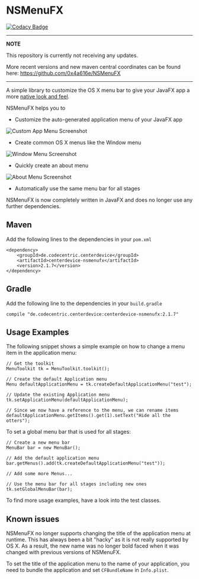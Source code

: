 # NSMenuFX

[![Codacy Badge](https://api.codacy.com/project/badge/Grade/61379f5f801c464fb8cf5488d7c9f0c3)](https://www.codacy.com/app/0x4a616e/NSMenuFX?utm_source=github.com&utm_medium=referral&utm_content=codecentric/NSMenuFX&utm_campaign=badger)

---
**NOTE**

This repository is currently not receiving any updates.

More recent versions and new maven central coordinates can be found here: https://github.com/0x4a616e/NSMenuFX

---

A simple library to customize the OS X menu bar to give your JavaFX app
a more [native look and feel](https://developer.apple.com/library/mac/documentation/UserExperience/Conceptual/OSXHIGuidelines/MenuBarMenus.html).  

NSMenuFX helps you to

* Customize the auto-generated application menu of your JavaFX app

![Custom App Menu Screenshot](https://raw.githubusercontent.com/codecentric/NSMenuFX/master/Assets/Screenshots/AppMenu.png)

* Create common OS X menus like the Window menu

![Window Menu Screenshot](https://raw.githubusercontent.com/codecentric/NSMenuFX/master/Assets/Screenshots/WindowMenu.png)

* Quickly create an about menu

![About Menu Screenshot](https://raw.githubusercontent.com/codecentric/NSMenuFX/master/Assets/Screenshots/AboutStage.png)

* Automatically use the same menu bar for all stages

NSMenuFX is now completely written in JavaFX and does no longer use any
further dependencies.

## Maven

Add the following lines to the dependencies in your `pom.xml`

	<dependency>
    	<groupId>de.codecentric.centerdevice</groupId>
    	<artifactId>centerdevice-nsmenufx</artifactId>
    	<version>2.1.7</version>
    </dependency>
## Gradle

Add the following line to the dependencies in your `build.gradle`

	compile "de.codecentric.centerdevice:centerdevice-nsmenufx:2.1.7"

## Usage Examples

The following snippet shows a simple example on how to change a menu item in
the application menu:

    // Get the toolkit
    MenuToolkit tk = MenuToolkit.toolkit();

    // Create the default Application menu
	Menu defaultApplicationMenu = tk.createDefaultApplicationMenu("test");

	// Update the existing Application menu
	tk.setApplicationMenu(defaultApplicationMenu);

	// Since we now have a reference to the menu, we can rename items
	defaultApplicationMenu.getItems().get(1).setText("Hide all the otters");

To set a global menu bar that is used for all stages:

	// Create a new menu bar
	MenuBar bar = new MenuBar();

	// Add the default application menu
	bar.getMenus().add(tk.createDefaultApplicationMenu("test"));

	// Add some more Menus...

	// Use the menu bar for all stages including new ones
	tk.setGlobalMenuBar(bar);

To find more usage examples, have a look into the test classes.

## Known issues

NSMenuFX no longer supports changing the title of the application menu at
runtime. This has always been a bit "hacky" as it is not really supported
by OS X. As a result, the new name was no longer bold faced when it was
changed with previous versions of NSMenuFX.

To set the title of the application menu to the name of your application,
you need to bundle the application and set `CFBundleName` in `Info.plist`.
